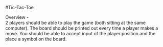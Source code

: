 #Tic-Tac-Toe

Overview - <br>
2 players should be able to play the game (both sitting at the same computer).
The board should be printed out every time a player makes a move.
You should be able to accept input of the player position and the place a symbol on the board.
